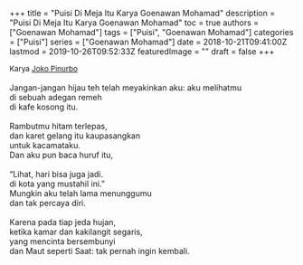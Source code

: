 +++
title = "Puisi Di Meja Itu Karya Goenawan Mohamad"
description = "Puisi Di Meja Itu Karya Goenawan Mohamad"
toc = true
authors = ["Goenawan Mohamad"]
tags = ["Puisi", "Goenawan Mohamad"]
categories = ["Puisi"]
series = ["Goenawan Mohamad"]
date = 2018-10-21T09:41:00Z
lastmod = 2019-10-26T09:52:33Z
featuredImage = ""
draft = false
+++

<div style="text-align: justify;">
<div style="font-size: small;">Karya <a href="/authors/joko-pinurbo/" target="_blank">Joko Pinurbo</a></div><br />
Jangan-jangan hijau teh telah meyakinkan aku: aku melihatmu<br />di sebuah adegan remeh<br />di kafe kosong itu.<br /><br />Rambutmu hitam terlepas,<br />dan karet gelang itu kaupasangkan<br />untuk kacamataku.<br />Dan aku pun baca huruf itu,<br /><br />“Lihat, hari bisa juga jadi.<br />di kota yang mustahil ini.”<br />Mungkin aku telah lama menunggumu<br />dan tak percaya diri.<br /><br />Karena pada tiap jeda hujan,<br />ketika kamar dan kakilangit segaris,<br />yang mencinta bersembunyi<br />dan Maut seperti Saat: tak pernah ingin kembali.</div>
